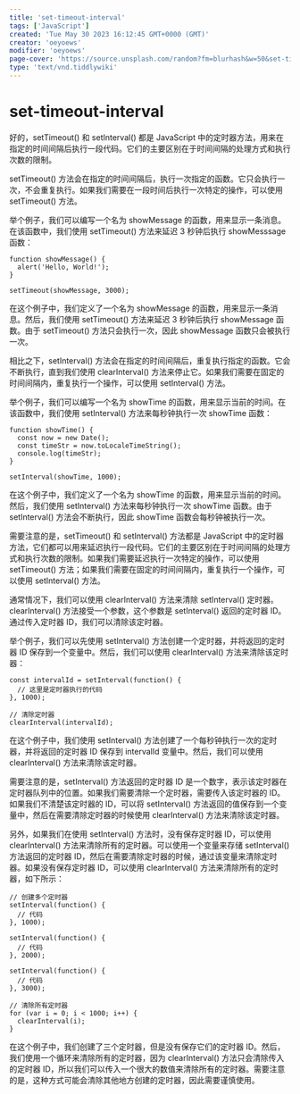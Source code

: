 ```yaml
---
title: 'set-timeout-interval'
tags: ['JavaScript']
created: 'Tue May 30 2023 16:12:45 GMT+0000 (GMT)'
creator: 'oeyoews'
modifier: 'oeyoews'
page-cover: 'https://source.unsplash.com/random?fm=blurhash&w=50&set-timeout-interval'
type: 'text/vnd.tiddlywiki'
---
```


# set-timeout-interval

好的，setTimeout() 和 setInterval() 都是 JavaScript 中的定时器方法，用来在指定的时间间隔后执行一段代码。它们的主要区别在于时间间隔的处理方式和执行次数的限制。

setTimeout() 方法会在指定的时间间隔后，执行一次指定的函数。它只会执行一次，不会重复执行。如果我们需要在一段时间后执行一次特定的操作，可以使用 setTimeout() 方法。

举个例子，我们可以编写一个名为 showMessage 的函数，用来显示一条消息。在该函数中，我们使用 setTimeout() 方法来延迟 3 秒钟后执行 showMesssage 函数：

```
function showMessage() {
  alert('Hello, World!');
}

setTimeout(showMessage, 3000);
```

在这个例子中，我们定义了一个名为 showMessage 的函数，用来显示一条消息。然后，我们使用 setTimeout() 方法来延迟 3 秒钟后执行 showMessage 函数。由于 setTimeout() 方法只会执行一次，因此 showMessage 函数只会被执行一次。

相比之下，setInterval() 方法会在指定的时间间隔后，重复执行指定的函数。它会不断执行，直到我们使用 clearInterval() 方法来停止它。如果我们需要在固定的时间间隔内，重复执行一个操作，可以使用 setInterval() 方法。

举个例子，我们可以编写一个名为 showTime 的函数，用来显示当前的时间。在该函数中，我们使用 setInterval() 方法来每秒钟执行一次 showTime 函数：

```
function showTime() {
  const now = new Date();
  const timeStr = now.toLocaleTimeString();
  console.log(timeStr);
}

setInterval(showTime, 1000);
```

在这个例子中，我们定义了一个名为 showTime 的函数，用来显示当前的时间。然后，我们使用 setInterval() 方法来每秒钟执行一次 showTime 函数。由于 setInterval() 方法会不断执行，因此 showTime 函数会每秒钟被执行一次。

需要注意的是，setTimeout() 和 setInterval() 方法都是 JavaScript 中的定时器方法，它们都可以用来延迟执行一段代码。它们的主要区别在于时间间隔的处理方式和执行次数的限制。如果我们需要延迟执行一次特定的操作，可以使用 setTimeout() 方法；如果我们需要在固定的时间间隔内，重复执行一个操作，可以使用 setInterval() 方法。

通常情况下，我们可以使用 clearInterval() 方法来清除 setInterval() 定时器。clearInterval() 方法接受一个参数，这个参数是 setInterval() 返回的定时器 ID。通过传入定时器 ID，我们可以清除该定时器。

举个例子，我们可以先使用 setInterval() 方法创建一个定时器，并将返回的定时器 ID 保存到一个变量中。然后，我们可以使用 clearInterval() 方法来清除该定时器：

```
const intervalId = setInterval(function() {
  // 这里是定时器执行的代码
}, 1000);

// 清除定时器
clearInterval(intervalId);
```

在这个例子中，我们使用 setInterval() 方法创建了一个每秒钟执行一次的定时器，并将返回的定时器 ID 保存到 intervalId 变量中。然后，我们可以使用 clearInterval() 方法来清除该定时器。

需要注意的是，setInterval() 方法返回的定时器 ID 是一个数字，表示该定时器在定时器队列中的位置。如果我们需要清除一个定时器，需要传入该定时器的 ID。如果我们不清楚该定时器的 ID，可以将 setInterval() 方法返回的值保存到一个变量中，然后在需要清除定时器的时候使用 clearInterval() 方法来清除该定时器。

另外，如果我们在使用 setInterval() 方法时，没有保存定时器 ID，可以使用 clearInterval() 方法来清除所有的定时器。可以使用一个变量来存储 setInterval() 方法返回的定时器 ID，然后在需要清除定时器的时候，通过该变量来清除定时器。如果没有保存定时器 ID，可以使用 clearInterval() 方法来清除所有的定时器，如下所示：

```
// 创建多个定时器
setInterval(function() {
  // 代码
}, 1000);

setInterval(function() {
  // 代码
}, 2000);

setInterval(function() {
  // 代码
}, 3000);

// 清除所有定时器
for (var i = 0; i < 1000; i++) {
  clearInterval(i);
}
```

在这个例子中，我们创建了三个定时器，但是没有保存它们的定时器 ID。然后，我们使用一个循环来清除所有的定时器，因为 clearInterval() 方法只会清除传入的定时器 ID，所以我们可以传入一个很大的数值来清除所有的定时器。需要注意的是，这种方式可能会清除其他地方创建的定时器，因此需要谨慎使用。
